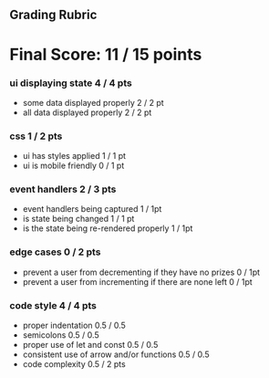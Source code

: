 ## Grading Rubric

# Final Score: 11 / 15 points

### ui displaying state 4 / 4 pts
- some data displayed properly 2 / 2 pt
- all data displayed properly 2 / 2 pt
### css 1 / 2 pts
- ui has styles applied 1 / 1 pt
- ui is mobile friendly 0 / 1 pt
### event handlers 2 / 3 pts
- event handlers being captured 1 / 1pt
- is state being changed 1 / 1 pt
- is the state being re-rendered properly 1 / 1pt
### edge cases 0 / 2 pts
- prevent a user from decrementing if they have no prizes 0 / 1pt
- prevent a user from incrementing if there are none left 0 / 1pt
### code style 4 / 4 pts
- proper indentation 0.5 / 0.5
- semicolons 0.5 / 0.5
- proper use of let and const 0.5 / 0.5
- consistent use of arrow and/or functions 0.5 / 0.5
- code complexity 0.5 / 2 pts
